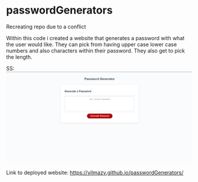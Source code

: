 # passwordGenerators
Recreating repo due to a conflict

Within this code i created a website that generates a password with what the user would like. They can pick from having upper case lower case numbers and also characters within their password. They also get to pick the length.

SS: ![](ss/ss_for_homework_3.png)

Link to deployed website: https://yilmazv.github.io/passwordGenerators/
